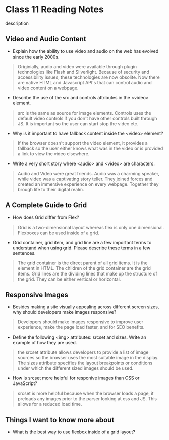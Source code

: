 # Class 11 Reading Notes

description

## Video and Audio Content

- Explain how the ability to use video and audio on the web has evolved since the early 2000s.

> Originially, audio and video were available through plugin technologies like Flash and Silverlight.  Because of security and accessibility issues, these technologies are now obsolite.  Now there are native HTML and Javascript API's that can control audio and video content on a webpage.

- Describe the use of the src and controls attributes in the \<video> element.

> src is the same as source for image elements.  Controls uses the default video controls if you don't have other controls built through JS.  It is important so the user can start stop the video etc.

- Why is it important to have fallback content inside the \<video> element?

> If the browser doesn't support the video element, it provides a fallback so the user either knows what was in the video or is provided a link to view the video elsewhere.

- Write a very short story where \<audio> and \<video> are characters.

> Audio and Video were great friends.  Audio was a charming speaker, while video was a captivating story teller.  They joined forces and created an immersive experience on every webpage.  Together they brough life to their digital realm.

## A Complete Guide to Grid

- How does Grid differ from Flex?

> Grid is a two-dimensional layout whereas flex is only one dimensional.  Flexboxes can be used inside of a grid.

- Grid container, grid item, and grid line are a few important terms to understand when using grid.  Please describe these terms in a few sentences.

> The grid container is the direct parent of all grid items.  It is the element in HTML.  The children of the grid container are the grid items.  Grid lines are the dividing lines that make up the structure of the grid.  They can be either vertical or horizontal.

## Responsive Images

- Besides making a site visually appealing across different screen sizes, why should developers make images responsive?

> Developers should make images responsive to improve user experience, make the page load faster, and for SEO benefits.

- Define the following \<img> attributes: srcset and sizes.  Write an example of how they are used.

> the srcset attribute allows developers to provide a list of image sources so the browser uses the most suitable image in the display.  The sizes attribute specifies the layout breakpoints or conditions under which the different sized images should be used.

- How is srcset more helpful for responive images than CSS or JavaScript?

> srcset is more helpful because when the browser loads a page, it preloads any images prior to the parser looking at css and JS.  This allows for a reduced load time.

## Things I want to know more about

- What is the best way to use flexbox inside of a grid layout?